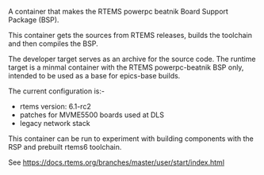 A container that makes the RTEMS powerpc beatnik Board Support Package (BSP).

This container gets the sources from RTEMS releases, builds the toolchain and then compiles the BSP.

The developer target serves as an archive for the source code. The runtime target is a minmal container with the RTEMS powerpc-beatnik BSP only, intended to be used as a base for epics-base builds.

The current configuration is:-
- rtems version: 6.1-rc2
- patches for MVME5500 boards used at DLS
- legacy network stack

This container can be run to experiment with building components with the RSP and prebuilt rtems6 toolchain.

See https://docs.rtems.org/branches/master/user/start/index.html
